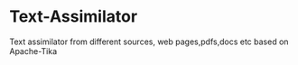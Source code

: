 # Text-Assimilator
Text assimilator from different sources, web pages,pdfs,docs etc based on Apache-Tika
